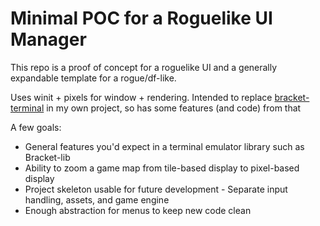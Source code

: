 # Minimal POC for a Roguelike UI Manager

This repo is a proof of concept for a roguelike UI and a generally expandable template for a rogue/df-like.

Uses winit + pixels for window + rendering. Intended to replace [bracket-terminal](https://github.com/amethyst/bracket-lib/tree/master/bracket-terminal) in my own project, so has some features (and code) from that

A few goals:
- General features you'd expect in a terminal emulator library such as Bracket-lib
- Ability to zoom a game map from tile-based display to pixel-based display
- Project skeleton usable for future development - Separate input handling, assets, and game engine
- Enough abstraction for menus to keep new code clean